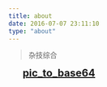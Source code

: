 ```yaml
---
title: about
date: 2016-07-07 23:11:10
type: "about"
---
```


> 杂技综合

　　<b style="font-size: 20px;" title="图片与base64码转换">[pic_to_base64](http://www.fukua777.cn/pic_to_base64/)</b>